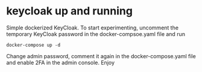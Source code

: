 # keycloak up and running
Simple dockerized KeyCloak. 
To start experimenting, uncomment the temporary KeyCloak password in the docker-compsoe.yaml file and run
```
docker-compose up -d
```
Change admin password, comment it again in the docker-compose.yaml file and enable 2FA in the admin console.
Enjoy
